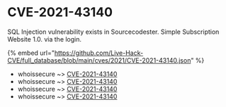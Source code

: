 # CVE-2021-43140

SQL Injection vulnerability exists in Sourcecodester. Simple Subscription Website 1.0. via the login.

{% embed url="https://github.com/Live-Hack-CVE/full_database/blob/main/cves/2021/CVE-2021-43140.json" %}


* whoissecure ~> [CVE-2021-43140](https://www.alice-snow.ru/2021/database/cve-2021-43140/cve-2021-43140-whoissecure)
* whoissecure ~> [CVE-2021-43140](https://www.alice-snow.ru/2021/database/cve-2021-43140/cve-2021-43140-whoissecure)
* whoissecure ~> [CVE-2021-43140](https://www.alice-snow.ru/2021/database/cve-2021-43140/cve-2021-43140-whoissecure)
* whoissecure ~> [CVE-2021-43140](https://www.alice-snow.ru/2021/database/cve-2021-43140/cve-2021-43140-whoissecure)
